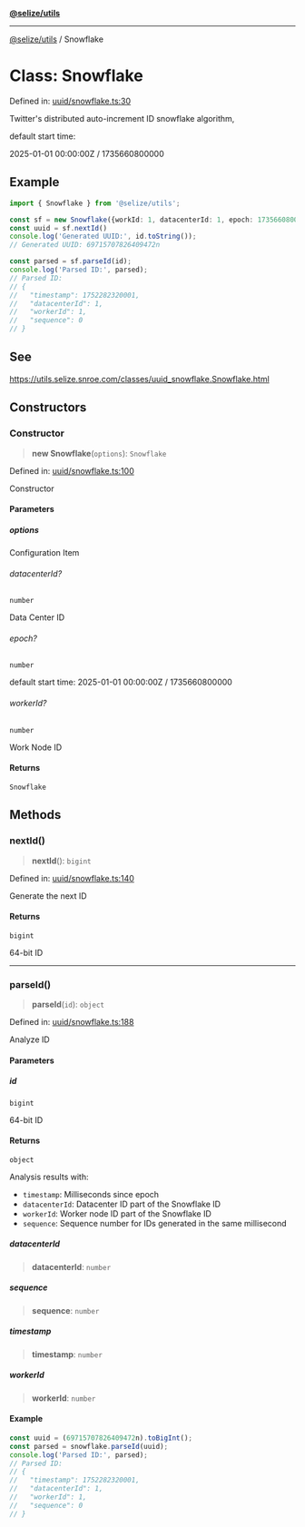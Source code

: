 [**@selize/utils**](../README.md)

***

[@selize/utils](../globals.md) / Snowflake

# Class: Snowflake

Defined in: [uuid/snowflake.ts:30](https://github.com/snroe/snet-utils/blob/6cea2672a78937294da7b51c0554e97f19e795fe/src/modules/uuid/snowflake.ts#L30)

Twitter's distributed auto-increment ID snowflake algorithm,

default start time: 

2025-01-01 00:00:00Z / 1735660800000

## Example

```ts
import { Snowflake } from '@selize/utils';

const sf = new Snowflake({workId: 1, datacenterId: 1, epoch: 1735660800000})
const uuid = sf.nextId()
console.log('Generated UUID:', id.toString());
// Generated UUID: 69715707826409472n

const parsed = sf.parseId(id);
console.log('Parsed ID:', parsed);
// Parsed ID:
// {
//   "timestamp": 1752282320001,
//   "datacenterId": 1,
//   "workerId": 1,
//   "sequence": 0
// }
```

## See

https://utils.selize.snroe.com/classes/uuid_snowflake.Snowflake.html

## Constructors

### Constructor

> **new Snowflake**(`options`): `Snowflake`

Defined in: [uuid/snowflake.ts:100](https://github.com/snroe/snet-utils/blob/6cea2672a78937294da7b51c0554e97f19e795fe/src/modules/uuid/snowflake.ts#L100)

Constructor

#### Parameters

##### options

Configuration Item

###### datacenterId?

`number`

Data Center ID

###### epoch?

`number`

default start time: 2025-01-01 00:00:00Z / 1735660800000

###### workerId?

`number`

Work Node ID

#### Returns

`Snowflake`

## Methods

### nextId()

> **nextId**(): `bigint`

Defined in: [uuid/snowflake.ts:140](https://github.com/snroe/snet-utils/blob/6cea2672a78937294da7b51c0554e97f19e795fe/src/modules/uuid/snowflake.ts#L140)

Generate the next ID

#### Returns

`bigint`

64-bit ID

***

### parseId()

> **parseId**(`id`): `object`

Defined in: [uuid/snowflake.ts:188](https://github.com/snroe/snet-utils/blob/6cea2672a78937294da7b51c0554e97f19e795fe/src/modules/uuid/snowflake.ts#L188)

Analyze ID

#### Parameters

##### id

`bigint`

64-bit ID

#### Returns

`object`

Analysis results with:
- `timestamp`: Milliseconds since epoch
- `datacenterId`: Datacenter ID part of the Snowflake ID
- `workerId`: Worker node ID part of the Snowflake ID
- `sequence`: Sequence number for IDs generated in the same millisecond

##### datacenterId

> **datacenterId**: `number`

##### sequence

> **sequence**: `number`

##### timestamp

> **timestamp**: `number`

##### workerId

> **workerId**: `number`

#### Example

```ts
const uuid = (69715707826409472n).toBigInt();
const parsed = snowflake.parseId(uuid);
console.log('Parsed ID:', parsed);
// Parsed ID:
// {
//   "timestamp": 1752282320001,
//   "datacenterId": 1,
//   "workerId": 1,
//   "sequence": 0
// }
```
